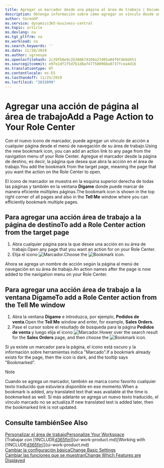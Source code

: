 ```yaml
---
title: Agregar un marcador desde una página al área de trabajo | Documentos de Microsoft
description: Obtenga información sobre cómo agregar un vínculo desde una página al área de trabajo.
author: SorenGP
ms.service: dynamics365-business-central
ms.topic: article
ms.devlang: na
ms.tgt_pltfrm: na
ms.workload: na
ms.search.keywords: ''
ms.date: 11/20/2019
ms.author: sgroespe
ms.openlocfilehash: 2c39fb8e9c2b380674169a27d05a04f0f4b0d451
ms.sourcegitcommit: e97e1df1f5d7b1d8af477580960a8737fcea4d16
ms.translationtype: HT
ms.contentlocale: es-ES
ms.lasthandoff: 11/25/2019
ms.locfileid: "2832099"
---
```

# <a name="add-a-page-action-to-your-role-center"></a><span data-ttu-id="0d043-103">Agregar una acción de página al área de trabajo</span><span class="sxs-lookup"><span data-stu-id="0d043-103">Add a Page Action to Your Role Center</span></span>
<span data-ttu-id="0d043-104">Con el nuevo icono de marcador, puede agregar un vínculo de acción a cualquier página desde el menú de navegación de su área de trabajo.</span><span class="sxs-lookup"><span data-stu-id="0d043-104">Using the new bookmark icon, you can add an action link to any page from the navigation menu of your Role Center.</span></span> <span data-ttu-id="0d043-105">Agregue el marcador desde la página de destino, es decir, la página que desea que abra la acción en el área de trabajo.</span><span class="sxs-lookup"><span data-stu-id="0d043-105">You add the bookmark from the target page, meaning the page that you want the action on the Role Center to open.</span></span>

<span data-ttu-id="0d043-106">El icono de marcador se muestra en la esquina superior derecha de todas las páginas y también en la ventana **Dígame** donde puede marcar de manera eficiente múltiples páginas.</span><span class="sxs-lookup"><span data-stu-id="0d043-106">The bookmark icon is shown in the top right corner of all pages and also in the **Tell Me** window where you can efficiently bookmark multiple pages.</span></span>

## <a name="to-add-a-role-center-action-from-the-target-page"></a><span data-ttu-id="0d043-107">Para agregar una acción área de trabajo a la página de destino</span><span class="sxs-lookup"><span data-stu-id="0d043-107">To add a Role Center action from the target page</span></span>
1. <span data-ttu-id="0d043-108">Abra cualquier página para la que desee una acción en su área de trabajo.</span><span class="sxs-lookup"><span data-stu-id="0d043-108">Open any page that you want an action for on your Role Center.</span></span>
2. <span data-ttu-id="0d043-109">Elija el icono ![Marcador](media/ui_bookmark_icon.png "Marcador").</span><span class="sxs-lookup"><span data-stu-id="0d043-109">Choose the ![Bookmark](media/ui_bookmark_icon.png "Bookmark") icon.</span></span>

<span data-ttu-id="0d043-110">Ahora se agrega un nombre de acción según la página al menú de navegación en su área de trabajo.</span><span class="sxs-lookup"><span data-stu-id="0d043-110">An action names after the page is now added to the navigation menu on your Role Center.</span></span>

## <a name="to-add-a-role-center-action-from-the-tell-me-window"></a><span data-ttu-id="0d043-111">Para agregar una acción área de trabajo a la ventana Dígame</span><span class="sxs-lookup"><span data-stu-id="0d043-111">To add a Role Center action from the Tell Me window</span></span>
1. <span data-ttu-id="0d043-112">Abra la ventana **Dígame** e introduzca, por ejemplo, **Pedidos de venta**.</span><span class="sxs-lookup"><span data-stu-id="0d043-112">Open the **Tell Me** window and enter, for example, **Sales Orders**.</span></span>
2. <span data-ttu-id="0d043-113">Pase el cursor sobre el resultado de búsqueda para la página **Pedidos de venta** y luego elija el icono ![Marcador](media/ui_bookmark_icon.png "Marcador").</span><span class="sxs-lookup"><span data-stu-id="0d043-113">Hower over the search result for the **Sales Orders** page, and then choose the ![Bookmark](media/ui_bookmark_icon.png "Bookmark") icon.</span></span>

<span data-ttu-id="0d043-114">Si ya existe un marcador para la página, el icono está oscuro y la información sobre herramientas indica "Marcado".</span><span class="sxs-lookup"><span data-stu-id="0d043-114">If a bookmark already exists for the page, then the icon is dark, and the tooltip says "Bookmarked".</span></span>

> [!NOTE]  
> <span data-ttu-id="0d043-115">Cuando se agrega un marcador, también se marca como favorito cualquier texto traducido que estuviera disponible en ese momento.</span><span class="sxs-lookup"><span data-stu-id="0d043-115">When a bookmark is added, any translated text that was available at the time is bookmarked as well.</span></span> <span data-ttu-id="0d043-116">Si más adelante se agrega un nuevo texto traducido, el vínculo marcado no se actualiza.</span><span class="sxs-lookup"><span data-stu-id="0d043-116">If new translated text is added later, then the bookmarked link is not updated.</span></span>

## <a name="see-also"></a><span data-ttu-id="0d043-117">Consulte también</span><span class="sxs-lookup"><span data-stu-id="0d043-117">See Also</span></span>
[<span data-ttu-id="0d043-118">Personalizar el área de trabajo</span><span class="sxs-lookup"><span data-stu-id="0d043-118">Personalize Your Workspace</span></span>](ui-personalization-user.md)  
<span data-ttu-id="0d043-119">[Trabajar con [!INCLUDE[d365fin](includes/d365fin_md.md)]](ui-work-product.md)</span><span class="sxs-lookup"><span data-stu-id="0d043-119">[Working with [!INCLUDE[d365fin](includes/d365fin_md.md)]](ui-work-product.md)</span></span>  
[<span data-ttu-id="0d043-120">Cambiar la configuración básica</span><span class="sxs-lookup"><span data-stu-id="0d043-120">Change Basic Settings</span></span>](ui-change-basic-settings.md)  
[<span data-ttu-id="0d043-121">Cambiar las funciones que se muestran</span><span class="sxs-lookup"><span data-stu-id="0d043-121">Change Which Features are Displayed</span></span>](ui-experiences.md)  
